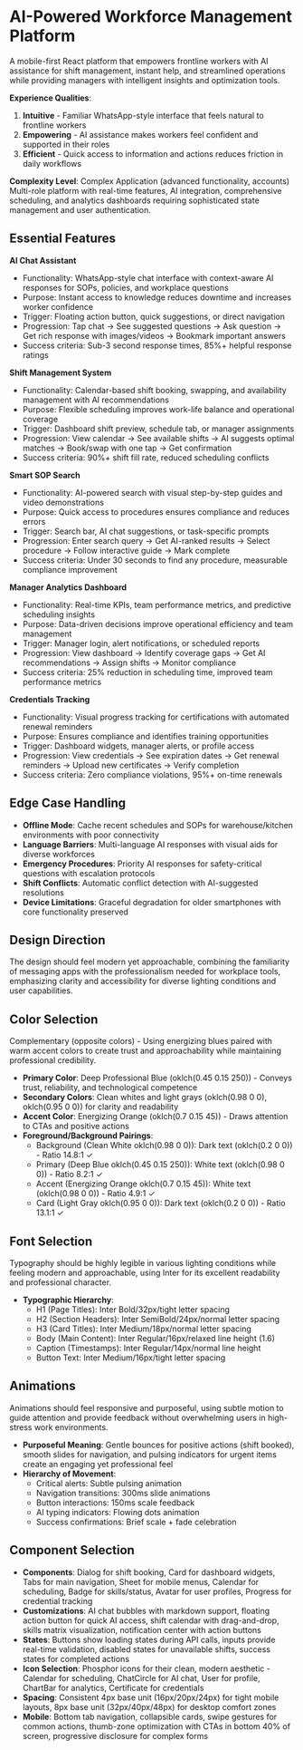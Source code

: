 # AI-Powered Workforce Management Platform

A mobile-first React platform that empowers frontline workers with AI assistance for shift management, instant help, and streamlined operations while providing managers with intelligent insights and optimization tools.

**Experience Qualities**: 
1. **Intuitive** - Familiar WhatsApp-style interface that feels natural to frontline workers
2. **Empowering** - AI assistance makes workers feel confident and supported in their roles  
3. **Efficient** - Quick access to information and actions reduces friction in daily workflows

**Complexity Level**: Complex Application (advanced functionality, accounts)
Multi-role platform with real-time features, AI integration, comprehensive scheduling, and analytics dashboards requiring sophisticated state management and user authentication.

## Essential Features

**AI Chat Assistant**
- Functionality: WhatsApp-style chat interface with context-aware AI responses for SOPs, policies, and workplace questions
- Purpose: Instant access to knowledge reduces downtime and increases worker confidence
- Trigger: Floating action button, quick suggestions, or direct navigation
- Progression: Tap chat → See suggested questions → Ask question → Get rich response with images/videos → Bookmark important answers
- Success criteria: Sub-3 second response times, 85%+ helpful response ratings

**Shift Management System**  
- Functionality: Calendar-based shift booking, swapping, and availability management with AI recommendations
- Purpose: Flexible scheduling improves work-life balance and operational coverage
- Trigger: Dashboard shift preview, schedule tab, or manager assignments
- Progression: View calendar → See available shifts → AI suggests optimal matches → Book/swap with one tap → Get confirmation
- Success criteria: 90%+ shift fill rate, reduced scheduling conflicts

**Smart SOP Search**
- Functionality: AI-powered search with visual step-by-step guides and video demonstrations  
- Purpose: Quick access to procedures ensures compliance and reduces errors
- Trigger: Search bar, AI chat suggestions, or task-specific prompts
- Progression: Enter search query → Get AI-ranked results → Select procedure → Follow interactive guide → Mark complete
- Success criteria: Under 30 seconds to find any procedure, measurable compliance improvement

**Manager Analytics Dashboard**
- Functionality: Real-time KPIs, team performance metrics, and predictive scheduling insights
- Purpose: Data-driven decisions improve operational efficiency and team management
- Trigger: Manager login, alert notifications, or scheduled reports
- Progression: View dashboard → Identify coverage gaps → Get AI recommendations → Assign shifts → Monitor compliance
- Success criteria: 25% reduction in scheduling time, improved team performance metrics

**Credentials Tracking**
- Functionality: Visual progress tracking for certifications with automated renewal reminders
- Purpose: Ensures compliance and identifies training opportunities
- Trigger: Dashboard widgets, manager alerts, or profile access
- Progression: View credentials → See expiration dates → Get renewal reminders → Upload new certificates → Verify completion
- Success criteria: Zero compliance violations, 95%+ on-time renewals

## Edge Case Handling

- **Offline Mode**: Cache recent schedules and SOPs for warehouse/kitchen environments with poor connectivity
- **Language Barriers**: Multi-language AI responses with visual aids for diverse workforces
- **Emergency Procedures**: Priority AI responses for safety-critical questions with escalation protocols
- **Shift Conflicts**: Automatic conflict detection with AI-suggested resolutions
- **Device Limitations**: Graceful degradation for older smartphones with core functionality preserved

## Design Direction

The design should feel modern yet approachable, combining the familiarity of messaging apps with the professionalism needed for workplace tools, emphasizing clarity and accessibility for diverse lighting conditions and user capabilities.

## Color Selection

Complementary (opposite colors) - Using energizing blues paired with warm accent colors to create trust and approachability while maintaining professional credibility.

- **Primary Color**: Deep Professional Blue (oklch(0.45 0.15 250)) - Conveys trust, reliability, and technological competence
- **Secondary Colors**: Clean whites and light grays (oklch(0.98 0 0), oklch(0.95 0 0)) for clarity and readability
- **Accent Color**: Energizing Orange (oklch(0.7 0.15 45)) - Draws attention to CTAs and positive actions
- **Foreground/Background Pairings**: 
  - Background (Clean White oklch(0.98 0 0)): Dark text (oklch(0.2 0 0)) - Ratio 14.8:1 ✓
  - Primary (Deep Blue oklch(0.45 0.15 250)): White text (oklch(0.98 0 0)) - Ratio 8.2:1 ✓
  - Accent (Energizing Orange oklch(0.7 0.15 45)): White text (oklch(0.98 0 0)) - Ratio 4.9:1 ✓
  - Card (Light Gray oklch(0.95 0 0)): Dark text (oklch(0.2 0 0)) - Ratio 13.1:1 ✓

## Font Selection

Typography should be highly legible in various lighting conditions while feeling modern and approachable, using Inter for its excellent readability and professional character.

- **Typographic Hierarchy**: 
  - H1 (Page Titles): Inter Bold/32px/tight letter spacing
  - H2 (Section Headers): Inter SemiBold/24px/normal letter spacing  
  - H3 (Card Titles): Inter Medium/18px/normal letter spacing
  - Body (Main Content): Inter Regular/16px/relaxed line height (1.6)
  - Caption (Timestamps): Inter Regular/14px/normal line height
  - Button Text: Inter Medium/16px/tight letter spacing

## Animations

Animations should feel responsive and purposeful, using subtle motion to guide attention and provide feedback without overwhelming users in high-stress work environments.

- **Purposeful Meaning**: Gentle bounces for positive actions (shift booked), smooth slides for navigation, and pulsing indicators for urgent items create an engaging yet professional feel
- **Hierarchy of Movement**: 
  - Critical alerts: Subtle pulsing animation
  - Navigation transitions: 300ms slide animations
  - Button interactions: 150ms scale feedback
  - AI typing indicators: Flowing dots animation
  - Success confirmations: Brief scale + fade celebration

## Component Selection

- **Components**: Dialog for shift booking, Card for dashboard widgets, Tabs for main navigation, Sheet for mobile menus, Calendar for scheduling, Badge for skills/status, Avatar for user profiles, Progress for credential tracking
- **Customizations**: AI chat bubbles with markdown support, floating action button for quick AI access, shift calendar with drag-and-drop, skills matrix visualization, notification center with action buttons
- **States**: Buttons show loading states during API calls, inputs provide real-time validation, disabled states for unavailable shifts, success states for completed actions
- **Icon Selection**: Phosphor icons for their clean, modern aesthetic - Calendar for scheduling, ChatCircle for AI chat, User for profile, ChartBar for analytics, Certificate for credentials
- **Spacing**: Consistent 4px base unit (16px/20px/24px) for tight mobile layouts, 8px base unit (32px/40px/48px) for desktop comfort zones
- **Mobile**: Bottom tab navigation, collapsible cards, swipe gestures for common actions, thumb-zone optimization with CTAs in bottom 40% of screen, progressive disclosure for complex forms